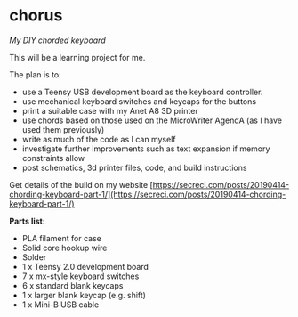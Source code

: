 # chorus
*My DIY chorded keyboard*

This will be a learning project for me. 

The plan is to:
* use a Teensy USB development board as the keyboard controller.
* use mechanical keyboard switches and keycaps for the buttons
* print a suitable case with my Anet A8 3D printer
* use chords based on those used on the MicroWriter AgendA (as I have used them previously)
* write as much of the code as I can myself
* investigate further improvements such as text expansion if memory constraints allow
* post schematics, 3d printer files, code, and build instructions

Get details of the build on my website [https://secreci.com/posts/20190414-chording-keyboard-part-1/](https://secreci.com/posts/20190414-chording-keyboard-part-1/)

**Parts list:**
* PLA filament for case
* Solid core hookup wire
* Solder
* 1 x Teensy 2.0 development board
* 7 x mx-style keyboard switches
* 6 x standard blank keycaps
* 1 x larger  blank keycap (e.g. shift)
* 1 x Mini-B USB cable
